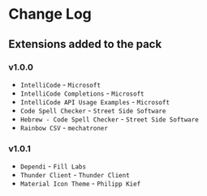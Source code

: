 # Change Log

## Extensions added to the pack

### v1.0.0
- `IntelliCode` - `Microsoft`
- `IntelliCode Completions` - `Microsoft` 
- `IntelliCode API Usage Examples` - `Microsoft` 
- `Code Spell Checker` - `Street Side Software`
- `Hebrew - Code Spell Checker` - `Street Side Software`
- `Rainbow CSV` - `mechatroner` 

### v1.0.1
- `Dependi` - `Fill Labs`
- `Thunder Client` - `Thunder Client`
- `Material Icon Theme` - `Philipp Kief`
